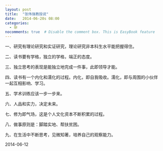 ```yaml
---
layout: post
title:  "张伟强教授说"
date:   2014-06-20s 08:00
categories: 
  - 杂
nocomments: true  # Disable the comment box. This is EasyBook feature
---
```


一、研究有理论研究和实证研究，理论研究非本科生水平能把握得住。

二、读书要有学格，独立的学格，端正的态度。

三、独立思考的表现是能独立地完成一件事，此即领导才能。

四、读书有一个内化和濡化的过程。内化，即自我吸收。濡化，即与周围的小伙伴一起互相影响、学习。

五、学术训练应该一步一步来。

六、人品和实力，决定未来。

七、修为即气场，这是个人文化资本不断积累的过程。

八、做事原则是：脚踏实地、帮扶贫困。

九、在生活中不断思考，见微知著，培养自己的观察能力。

2014-06-12